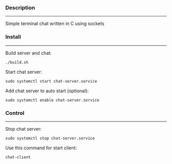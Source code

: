 ### Description
____
Simple terminal chat written in C using sockets
### Install
____
Build server and chat:
```
./build.sh
```
Start chat server:
```
sudo systemctl start chat-server.service 
```
Add chat server to auto start (optional):
```
sudo systemctl enable chat-server.service
```
### Control
____
Stop chat server:
```
sudo systemctl stop chat-server.service
```
Use this command for start client:
```
chat-client
```
